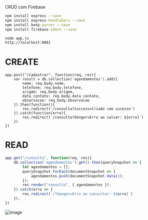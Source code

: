 CRUD com Firebase

```cmd
npm install express --save
npm install express-handlebars --save
npm install body-parser --save
npm install firebase-admin --save

node app.js
http://localhost:8081
```

# CREATE
```JS
app.post("/cadastrar", function(req, res){
    var result = db.collection('agendamentos').add({
        nome: req.body.nome,
        telefone: req.body.telefone,
        origem: req.body.origem,
        data_contato: req.body.data_contato,
        observacao: req.body.observacao
    }).then(function(){
        res.redirect('/consulta?success=Criado com sucesso')
    }).catch(function(erro){
        res.redirect(`/consulta?danger=Erro ao salvar: ${erro}`)
    })
})

```

# READ
```js
app.get("/consulta", function(req, res){
    db.collection('agendamentos').get().then(querySnapshot => {
        let agendamentos = [];
        querySnapshot.forEach(documentSnapshot => {
            agendamentos.push(documentSnapshot.data());
        });
        res.render("consulta", { agendamentos });
    }).catch(erro => {
        res.redirect(`/?danger=Erro ao consultar: ${erro}`)
    });
})
```
![image](https://github.com/JoaoEnrique/projetoweb-node-firebase/assets/87030375/c7e369ac-5b2d-41e5-b0d0-6bd7376cec38)

